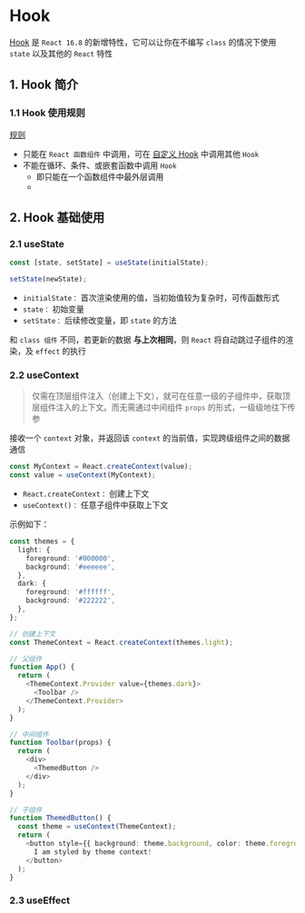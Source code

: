 # Hook

[Hook](https://zh-hans.reactjs.org/docs/hooks-intro.html) 是 `React 16.8` 的新增特性，它可以让你在不编写 `class` 的情况下使用 `state` 以及其他的 `React` 特性

## 1. Hook 简介

### 1.1 Hook 使用规则

[规则](https://zh-hans.reactjs.org/docs/hooks-rules.html)

- 只能在 `React 函数组件` 中调用，可在 [自定义 Hook]() 中调用其他 `Hook`
- 不能在循环、条件、或嵌套函数中调用 `Hook`
  - 即只能在一个函数组件中最外层调用
  -

## 2. Hook 基础使用

### 2.1 useState

```ts
const [state, setState] = useState(initialState);

setState(newState);
```

- `initialState：` 首次渲染使用的值，当初始值较为复杂时，可传函数形式
- `state：` 初始变量
- `setState：` 后续修改变量，即 `state` 的方法

<Alert type="info">和 `class 组件` 不同，若更新的数据 **与上次相同**，则 `React` 将自动跳过子组件的渲染，及 `effect` 的执行</Alert>

### 2.2 useContext

> 仅需在顶层组件注入（创建上下文），就可在任意一级的子组件中，获取顶层组件注入的上下文。而无需通过中间组件 `props` 的形式，一级级地往下传参

接收一个 `context` 对象，并返回该 `context` 的当前值，实现跨级组件之间的数据通信

```ts
const MyContext = React.createContext(value);
const value = useContext(MyContext);
```

- `React.createContext：` 创建上下文
- `useContext()：` 任意子组件中获取上下文

示例如下：

```ts
const themes = {
  light: {
    foreground: '#000000',
    background: '#eeeeee',
  },
  dark: {
    foreground: '#ffffff',
    background: '#222222',
  },
};

// 创建上下文
const ThemeContext = React.createContext(themes.light);

// 父组件
function App() {
  return (
    <ThemeContext.Provider value={themes.dark}>
      <Toolbar />
    </ThemeContext.Provider>
  );
}

// 中间组件
function Toolbar(props) {
  return (
    <div>
      <ThemedButton />
    </div>
  );
}

// 子组件
function ThemedButton() {
  const theme = useContext(ThemeContext);
  return (
    <button style={{ background: theme.background, color: theme.foreground }}>
      I am styled by theme context!
    </button>
  );
}
```

### 2.3 useEffect
